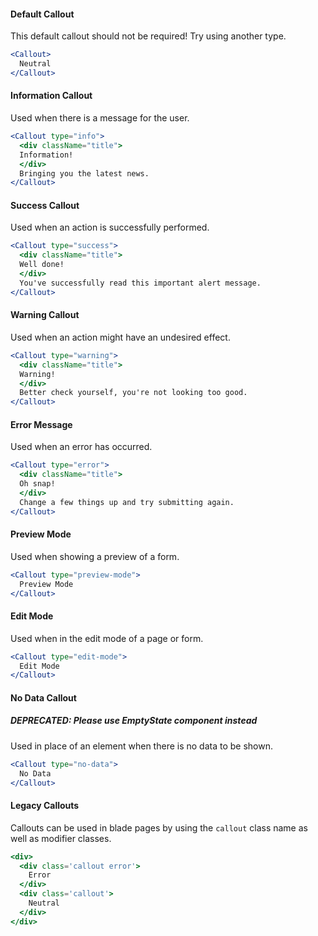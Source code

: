 #### Default Callout

This default callout should not be required! Try using another type.

```jsx
<Callout>
  Neutral
</Callout>
```

#### Information Callout

Used when there is a message for the user.

```jsx
<Callout type="info">
  <div className="title">
  Information!
  </div>
  Bringing you the latest news.
</Callout>
```

#### Success Callout

Used when an action is successfully performed.

```jsx
<Callout type="success">
  <div className="title">
  Well done!
  </div>
  You've successfully read this important alert message.
</Callout>
```

#### Warning Callout

Used when an action might have an undesired effect.

```jsx
<Callout type="warning">
  <div className="title">
  Warning!
  </div>
  Better check yourself, you're not looking too good.
</Callout>
```

#### Error Message

Used when an error has occurred.

```jsx
<Callout type="error">
  <div className="title">
  Oh snap!
  </div>
  Change a few things up and try submitting again.
</Callout>
```

#### Preview Mode

Used when showing a preview of a form.

```jsx
<Callout type="preview-mode">
  Preview Mode
</Callout>
```

#### Edit Mode

Used when in the edit mode of a page or form.

```jsx
<Callout type="edit-mode">
  Edit Mode
</Callout>
```

#### No Data Callout
##### DEPRECATED: Please use EmptyState component instead

Used in place of an element when there is no data to be shown.

```jsx
<Callout type="no-data">
  No Data
</Callout>
```

#### Legacy Callouts

Callouts can be used in blade pages by using the `callout` class name as well as modifier classes.

```jsx
<div>
  <div class='callout error'>
    Error
  </div>
  <div class='callout'>
    Neutral
  </div>
</div>
```
